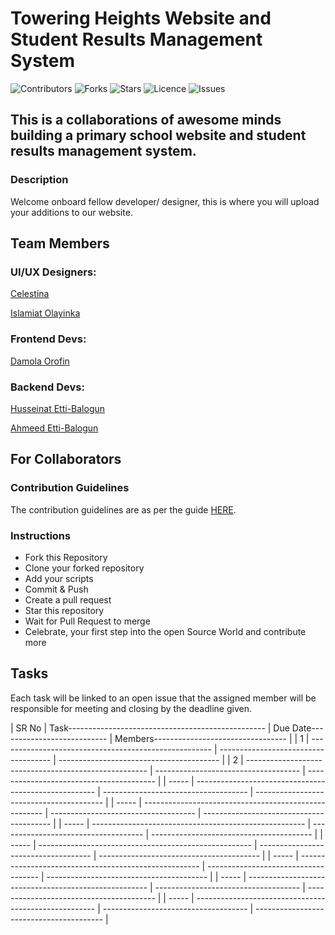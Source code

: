 # Towering Heights Website and Student Results Management System

![Contributors](https://img.shields.io/github/contributors/balotofi/toweringheights?style=plastic)
![Forks](https://img.shields.io/github/forks/balotofi/toweringheights)
![Stars](https://img.shields.io/github/stars/balotofi/toweringheights)
![Licence](https://img.shields.io/github/license/balotofi/toweringheights)
![Issues](https://img.shields.io/github/issues/balotofi/toweringheights)

## This is a collaborations of awesome minds building a primary school website and student results management system.

### Description

Welcome onboard fellow developer/ designer, this is where you will upload your additions to our website.


## Team Members

### UI/UX Designers:

[Celestina](https://www.github.com/celestinaa)

[Islamiat Olayinka](https://www.github.com/islamiah)

### Frontend Devs:

[Damola Orofin](https://www.github.com/meekunn)

### Backend Devs:

[Husseinat Etti-Balogun](https://www.github.com/balotofi)

[Ahmeed Etti-Balogun](https://www.github.com/balofire)


## For Collaborators

### Contribution Guidelines

The contribution guidelines are as per the guide [HERE](https://github.com/balotofi/toweringheights/blob/main/CONTRIBUTING.md).

### Instructions

- Fork this Repository
- Clone your forked repository
- Add your scripts
- Commit & Push
- Create a pull request
- Star this repository
- Wait for Pull Request to merge
- Celebrate, your first step into the open Source World and contribute more  


## Tasks

Each task will be linked to an open issue that the assigned member will be responsible for meeting and closing by the deadline given.


| SR No | Task------------------------------------------------- | Due Date---------------------------  | Members--------------------------------- |
| 1     | ----------------------------------------------------- | ------------------------------------ | ---------------------------------------- |
| 2     | ----------------------------------------------------- | ------------------------------------ | ---------------------------------------- |
| ----- | ----------------------------------------------------- | ------------------------------------ | ---------------------------------------- |
| ----- | ----------------------------------------------------- | ------------------------------------ | ---------------------------------------- |
| ----- | ----------------------------------------------------- | ------------------------------------ | ---------------------------------------- |
| ----- | ----------------------------------------------------- | ------------------------------------ | ---------------------------------------- |
| ----- | ----------------------------------------------------- | ------------------------------------ | ---------------------------------------- |
| ----- | ----------------------------------------------------- | ------------------------------------ | ---------------------------------------- |
| ----- | ----------------------------------------------------- | ------------------------------------ | ---------------------------------------- |
